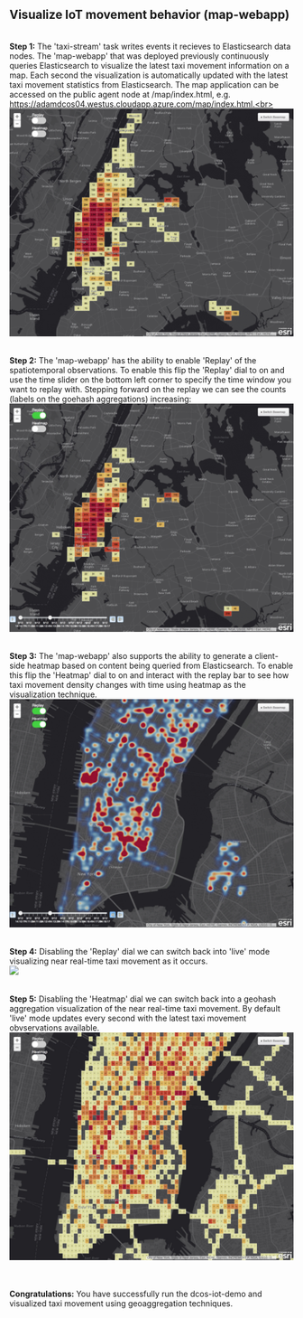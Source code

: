 ## Visualize IoT movement behavior (map-webapp)
<br><b>Step 1:</b> 
The 'taxi-stream' task writes events it recieves to Elasticsearch data nodes.  The 'map-webapp' that was deployed previously continuously queries Elasticsearch to visualize the latest taxi movement information on a map.  Each second the visualization is automatically updated with the latest taxi movement statistics from Elasticsearch.  The map application can be accessed on the public agent node at /map/index.html, e.g. https://adamdcos04.westus.cloudapp.azure.com/map/index.html.<br>
<img src="01.gif"/><br>

<br><b>Step 2:</b> The 'map-webapp' has the ability to enable 'Replay' of the spatiotemporal observations.  To enable this flip the 'Replay' dial to on and use the time slider on the bottom left corner to specify the time window you want to replay with.  Stepping forward on the replay we can see the counts (labels on the goehash aggregations) increasing:<br>
<img src="02.gif"/><br>

<br><b>Step 3:</b> The 'map-webapp' also supports the ability to generate a client-side heatmap based on content being queried from Elasticsearch.  To enable this flip the 'Heatmap' dial to on and interact with the replay bar to see how taxi movement density changes with time using heatmap as the visualization technique.<br>
<img src="03.gif"/><br>

<br><b>Step 4:</b> Disabling the 'Replay' dial we can switch back into 'live' mode visualizing near real-time taxi movement as it occurs.<br>
<img src="04.png"/><br>

<br><b>Step 5:</b> Disabling the 'Heatmap' dial we can switch back into a geohash aggregation visualization of the near real-time taxi movement. By default 'live' mode updates every second with the latest taxi movement obvservations available.<br>
<img src="05.png"/><br>

<br><br><b>Congratulations:</b> You have successfully run the dcos-iot-demo and visualized taxi movement using geoaggregation techniques.
